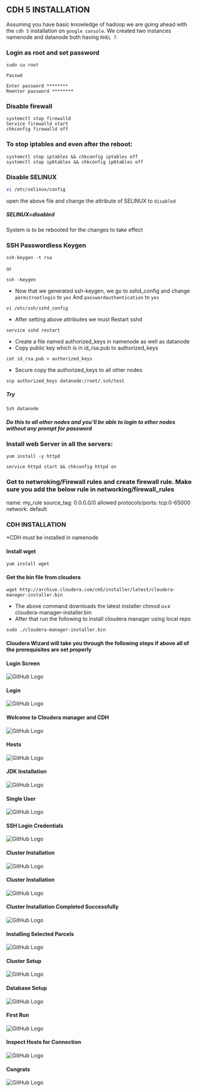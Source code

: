 ## CDH 5 INSTALLATION

 Assuming you have basic knowledge of hadoop we are going ahead with the `cdh 5` installation on `google console`. We created two instances namenode and datanode both having `RHEL 7`.

### Login as root and set password
```vim
sudo su root
```
```vim
Passwd
```
```
Enter password ********
Reenter password ********
```
### Disable firewall
```
systemctl stop firewalld
Service firewalld start
chkconfig firewalld off
```


### To stop iptables and even after the reboot:

```
systemctl stop iptables && chkconfig iptables off
systemctl stop ip6tables && chkconfig ip6tables off
```

### Disable SELINUX
```sh
vi /etc/selinux/config
```
open the above file and change the attribute of SELINUX to `disabled`
##### SELINUX=disabled
System is to be rebooted for the changes to take effect

### SSH Passwordless Keygen

```
ssh-keygen -t rsa 
```
or
```
ssh -keygen 
```
* Now that we generated ssh-keygen, we go to sshd_config and change `permitrootlogin` to `yes`
And  `passwordauthentication` to `yes`
```
vi /etc/ssh/sshd_config
```
* After setting above attributes we must Restart sshd 
```
service sshd restart
```
*  Create a file named authorized_keys in namenode as well as datanode
* Copy public key which is in id_rsa.pub to authorized_keys
```
cat id_rsa.pub > authorized_keys
```
* Secure copy the authorized_keys to all other nodes
```
scp authorized_keys datanode:/root/.ssh/test
```
##### Try
```
Ssh datanode
```
##### Do this to all other nodes and you’ll be able to login to other nodes without any prompt for password



### Install web Server in all the servers:

```
yum install -y httpd
```
```
service httpd start && chkconfig httpd on
```

### Got to netwroking/Firewall rules and create firewall rule. Make sure you add the below rule in networking/firewall_rules

name: my_rule
source_tag: 0.0.0.0/0
allowed protocols/ports: tcp:0-65000
network: default


### CDH INSTALLATION
*CDH must be installed in namenode
#### Install wget 

```
yum install wget
```

#### Get the bin file from cloudera 
```
wget http://archive.cloudera.com/cm5/installer/latest/cloudera-manager-installer.bin
```
* The above command downloads the latest installer
chmod u+x cloudera-manager-installer.bin
* After that run the following to install cloudera manager using local repo
```
sudo ./cloudera-manager-installer.bin
```

#### Cloudera Wizard will take you through the following steps if above all of the prerequisites are set properly


#### Login Screen

![GitHub Logo](https://github.com/kaushikamaravadi/Hadoop/blob/master/cdh5_installation/screenshots/Login.png)

#### Login

![GitHub Logo](https://github.com/kaushikamaravadi/Hadoop/blob/master/cdh5_installation/screenshots/Login.png)

#### Welcome to Cloudera manager and CDH

![GitHub Logo](https://github.com/kaushikamaravadi/Hadoop/blob/master/cdh5_installation/screenshots/cdh.png)

#### Hosts
               
![GitHub Logo](https://github.com/kaushikamaravadi/Hadoop/blob/master/cdh5_installation/screenshots/hosts.png)

#### JDK Installation

![GitHub Logo](https://github.com/kaushikamaravadi/Hadoop/blob/master/cdh5_installation/screenshots/jdk.png)

#### Single User

![GitHub Logo](https://github.com/kaushikamaravadi/Hadoop/blob/master/cdh5_installation/screenshots/single_user.png)

#### SSH Login Credentials

![GitHub Logo](https://github.com/kaushikamaravadi/Hadoop/blob/master/cdh5_installation/screenshots/ssh_login_credentials.png)

#### Cluster Installation 

![GitHub Logo](https://github.com/kaushikamaravadi/Hadoop/blob/master/cdh5_installation/screenshots/cluster_installation.png)

#### Cluster Installation

![GitHub Logo](https://github.com/kaushikamaravadi/Hadoop/blob/master/cdh5_installation/screenshots/cluster_installation1.png)

#### Cluster Installation Completed Successfully 

![GitHub Logo](https://github.com/kaushikamaravadi/Hadoop/blob/master/cdh5_installation/screenshots/complete.png)

#### Installing Selected Parcels

![GitHub Logo](https://github.com/kaushikamaravadi/Hadoop/blob/master/cdh5_installation/screenshots/parcels.png)

#### Cluster Setup

![GitHub Logo](https://github.com/kaushikamaravadi/Hadoop/blob/master/cdh5_installation/screenshots/setup.png)

#### Database Setup

![GitHub Logo](https://github.com/kaushikamaravadi/Hadoop/blob/master/cdh5_installation/screenshots/setup2.png)

#### First Run

![GitHub Logo](https://github.com/kaushikamaravadi/Hadoop/blob/master/cdh5_installation/screenshots/first_run.png)

#### Inspect Hosts for Connection

![GitHub Logo](https://github.com/kaushikamaravadi/Hadoop/blob/master/cdh5_installation/screenshots/inspect1.png)

#### Congrats

![GitHub Logo](https://github.com/kaushikamaravadi/Hadoop/blob/master/cdh5_installation/screenshots/congrats.png)



